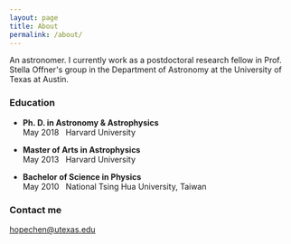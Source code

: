 ```yaml
---
layout: page
title: About
permalink: /about/
---
```


An astronomer.  I currently work as a postdoctoral research fellow in Prof. Stella Offner's group in the Department of Astronomy at the University of Texas at Austin.

### Education

* **Ph. D. in Astronomy & Astrophysics**  
  May 2018  &nbsp;  Harvard University
   
* **Master of Arts in Astrophysics**  
  May 2013  &nbsp;  Harvard University
   
* **Bachelor of Science in Physics**  
  May 2010  &nbsp;  National Tsing Hua University, Taiwan

### Contact me

[hopechen@utexas.edu](mailto:hopechen@utexas.edu)
